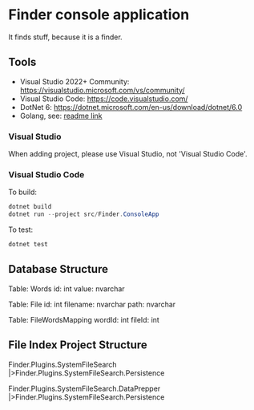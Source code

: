 # Finder console application

It finds stuff, because it is a finder.

## Tools

- Visual Studio 2022+ Community: https://visualstudio.microsoft.com/vs/community/
- Visual Studio Code: https://code.visualstudio.com/
- DotNet 6: https://dotnet.microsoft.com/en-us/download/dotnet/6.0
- Golang, see: [readme link](/plugins/Finder.Plugins.SystemFileSearch.Dependencies/README.md)

### Visual Studio

When adding project, please use Visual Studio, not 'Visual Studio Code'.

### Visual Studio Code

To build:

```powershell
dotnet build
dotnet run --project src/Finder.ConsoleApp
```

To test:

```powershell
dotnet test
```

## Database Structure

Table: Words
id: int
value: nvarchar

Table: File
id: int
filename: nvarchar
path: nvarchar

Table: FileWordsMapping
wordId: int
fileId: int

## File Index Project Structure

Finder.Plugins.SystemFileSearch
|>Finder.Plugins.SystemFileSearch.Persistence

Finder.Plugins.SystemFileSearch.DataPrepper
|>Finder.Plugins.SystemFileSearch.Persistence
